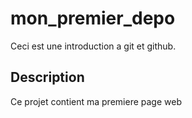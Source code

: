 # mon_premier_depo

Ceci est une introduction a git et github.

## Description

Ce projet contient ma premiere page web
